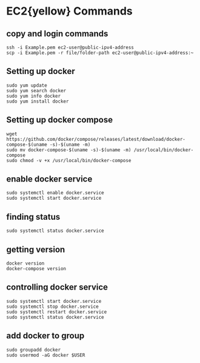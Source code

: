# EC2{yellow} Commands

## copy and login commands
```
ssh -i Example.pem ec2-user@public-ipv4-address
scp -i Example.pem -r file/folder-path ec2-user@public-ipv4-address:~
```

## Setting up docker 

```
sudo yum update
sudo yum search docker
sudo yum info docker 
sudo yum install docker 
```

## Setting up docker compose 

```
wget https://github.com/docker/compose/releases/latest/download/docker-compose-$(uname -s)-$(uname -m)
sudo mv docker-compose-$(uname -s)-$(uname -m) /usr/local/bin/docker-compose
sudo chmod -v +x /usr/local/bin/docker-compose
```

## enable docker service

```
sudo systemctl enable docker.service 
sudo systemctl start docker.service
``` 

## finding status

```
sudo systemctl status docker.service 
```

## getting version

```
docker version
docker-compose version 
```

## controlling docker service 

```
sudo systemctl start docker.service 
sudo systemctl stop docker.service 
sudo systemctl restart docker.service 
sudo systemctl status docker.service 
```

## add docker to group

```
sudo groupadd docker 
sudo usermod -aG docker $USER
```
